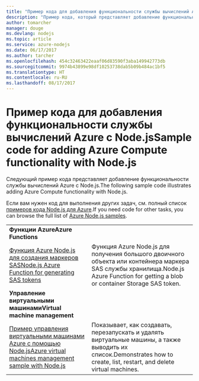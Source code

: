 ```yaml
---
title: "Пример кода для добавления функциональности службы вычислений Azure с Node.js"
description: "Пример кода, который представляет добавление функциональности службы вычислений Azure с Node.js."
author: tomarcher
manager: douge
ms.devlang: nodejs
ms.topic: article
ms.service: azure-nodejs
ms.date: 06/17/2017
ms.author: tarcher
ms.openlocfilehash: 454c32463422eaaf06d83590f3aba149942773db
ms.sourcegitcommit: 9974b43899e98df10253738dab5b09b484ac1bf5
ms.translationtype: HT
ms.contentlocale: ru-RU
ms.lasthandoff: 08/17/2017
---
```

# <a name="sample-code-for-adding-azure-compute-functionality-with-nodejs"></a><span data-ttu-id="014dd-103">Пример кода для добавления функциональности службы вычислений Azure с Node.js</span><span class="sxs-lookup"><span data-stu-id="014dd-103">Sample code for adding Azure Compute functionality with Node.js</span></span>

<span data-ttu-id="014dd-104">Следующий пример кода представляет добавление функциональности службы вычислений Azure с Node.js.</span><span class="sxs-lookup"><span data-stu-id="014dd-104">The following sample code illustrates adding Azure Compute functionality with Node.js.</span></span>

<span data-ttu-id="014dd-105">Если вам нужен код для выполнения других задач, см. полный список [примеров кода Node.js для Azure](https://azure.microsoft.com/resources/samples/?term=nodejs).</span><span class="sxs-lookup"><span data-stu-id="014dd-105">If you need code for other tasks, you can browse the full list of [Azure Node.js samples](https://azure.microsoft.com/resources/samples/?term=nodejs).</span></span>

| | |
|---|---|
| <span data-ttu-id="014dd-106">**Функции Azure**</span><span class="sxs-lookup"><span data-stu-id="014dd-106">**Azure Functions**</span></span> ||
| [<span data-ttu-id="014dd-107">Функция Azure Node.js для создания маркеров SAS</span><span class="sxs-lookup"><span data-stu-id="014dd-107">Node.js Azure Function for generating SAS tokens</span></span>](https://azure.microsoft.com/resources/samples/functions-node-sas-token/) | <span data-ttu-id="014dd-108">Функция Azure Node.js для получения большого двоичного объекта или контейнера маркера SAS службы хранилища.</span><span class="sxs-lookup"><span data-stu-id="014dd-108">Node.js Azure Function for getting a blob or container Storage SAS token.</span></span> |
| <span data-ttu-id="014dd-109">**Управление виртуальными машинами**</span><span class="sxs-lookup"><span data-stu-id="014dd-109">**Virtual machine management**</span></span> ||
| [<span data-ttu-id="014dd-110">Пример управления виртуальными машинами Azure с помощью Node.js</span><span class="sxs-lookup"><span data-stu-id="014dd-110">Azure virtual machines management sample with Node.js</span></span>](https://github.com/Azure-Samples/storage-blob-node-getting-started) | <span data-ttu-id="014dd-111">Показывает, как создавать, перезапускать и удалять виртуальные машины, а также выводить их список.</span><span class="sxs-lookup"><span data-stu-id="014dd-111">Demonstrates how to create, list, restart, and delete virtual machines.</span></span> |